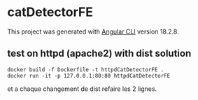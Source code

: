 # catDetectorFE

This project was generated with [Angular CLI](https://github.com/angular/angular-cli) version 18.2.8.

## test on httpd (apache2) with dist solution

```shell
docker build -f Dockerfile -t httpdCatDetectorFE .
docker run -it -p 127.0.0.1:80:80 httpdCatDetectorFE
```
et a chaque changement de dist refaire les 2 lignes.

